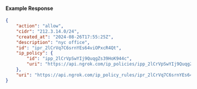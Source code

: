 <!-- Code generated for API Clients. DO NOT EDIT. -->

#### Example Response

```json
{
	"action": "allow",
	"cidr": "212.3.14.0/24",
	"created_at": "2024-08-26T17:55:25Z",
	"description": "nyc office",
	"id": "ipr_2lCrVq7C6srnYEs64viOPxcR4Qt",
	"ip_policy": {
		"id": "ipp_2lCrVpSwYIj9QuqgZs39HoK944c",
		"uri": "https://api.ngrok.com/ip_policies/ipp_2lCrVpSwYIj9QuqgZs39HoK944c"
	},
	"uri": "https://api.ngrok.com/ip_policy_rules/ipr_2lCrVq7C6srnYEs64viOPxcR4Qt"
}
```
